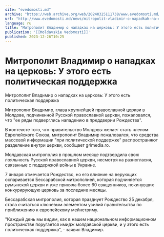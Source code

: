 ```yaml
---
site: "evedomosti.md"
archive: "https://web.archive.org/web/20240325111738/www.evedomosti.md/news/mitropolit-vladimir-o-napadkah-na-cerkov-u-etogo-est-politic"
url: "http://www.evedomosti.md/news/mitropolit-vladimir-o-napadkah-na-cerkov-u-etogo-est-politic"
language: ru
title: "Митрополит Владимир о нападках на церковь: У этого есть политическая поддержка"
publication: '[[Moldavskie Vedomosti]]'
published: 2023-12-26T10:25
---
```


# Митрополит Владимир о нападках на церковь: У этого есть политическая поддержка

Митрополит Владимир о нападках на церковь: У этого есть политическая поддержка

Митрополит Владимир, глава крупнейшей православной церкви в Молдове, подчиненной Русской православной церкви, пожаловался, что "ее ряды подверглись нападению в преддверии Рождества".

В контексте того, что правительство Молдовы желает стать членом Европейского Союза, митрополит Владимир пожаловался, что средства массовой информации "при политической поддержке" распространяют разделение внутри церкви, сообщает g4media.ro.

Молдавская митрополия в прошлом месяце подтвердила свою лояльность Русской православной церкви, несмотря на разногласия, связанные с поддержкой войны в Украине.

7 января отмечается Рождество, но его влияние на верующих оспаривается Бессарабской митрополией, которая подчиняется румынской церкви и уже приняла более 60 священников, покинувших конкурирующую церковь за последние месяцы.

Бессарабская митрополия, которая празднует Рождество 25 декабря, стала считаться ключевым элементом усилий правительства по приближению к европейскому мейнстриму.

"Каждый день мы видим, как в нашем национальном информационном пространстве поругается имидж молдавской церкви, и у этого есть политическая поддержка", - заявил Владимир.